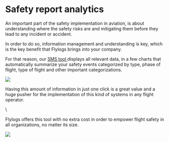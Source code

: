 # Safety report analytics

An important part of the safety implementation in aviation, is about understanding where the safety risks are and mitigating them before they lead to any incident or accident.

In order to do so, information management and understanding is key, which is the key benefit that Flylogs brings into your company.



For that reason, our [SMS tool ](https://www.flylogs.com/features/safety-management)displays all relevant data, in a few charts that automatically summarize your safety events categorized by type, phase of flight, type of flight and other important categorizations.

![](https://tawk.link/61f94bae9bd1f31184da67e3/kb/attachments/zhNDlRhsrz.png)

Having this amount of information in just one click is a great value and a huge pusher for the implementation of this kind of systems in any flight operator.

\


Flylogs offers this tool with no extra cost in order to empower flight safety in all organizations, no matter its size.

![](https://tawk.link/61f94bae9bd1f31184da67e3/kb/attachments/V9LTKZss0O.png)
